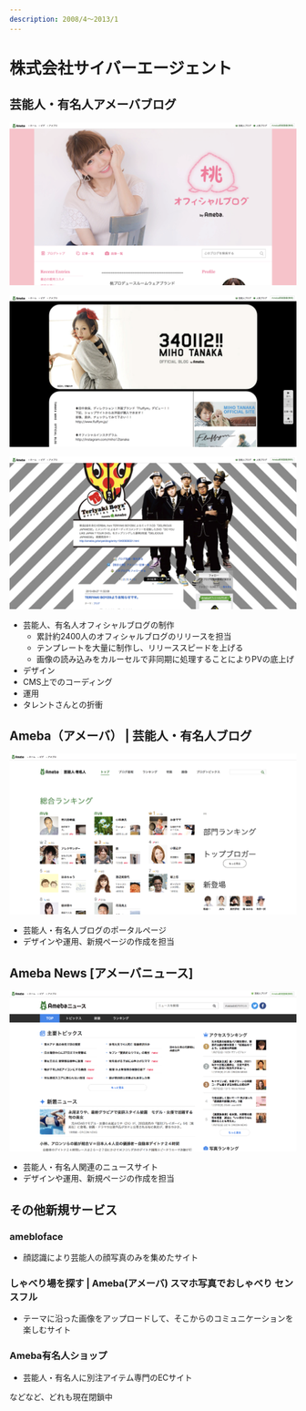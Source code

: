 ```yaml
---
description: 2008/4～2013/1
---
```


# 株式会社サイバーエージェント

## 芸能人・有名人アメーバブログ

![&#x6843;&#x30AA;&#x30D5;&#x30A3;&#x30B7;&#x30E3;&#x30EB;&#x30D6;&#x30ED;&#x30B0;](.gitbook/assets/image%20%289%29.png)

![&#x7530;&#x4E2D;&#x7F8E;&#x4FDD;&#x30AA;&#x30D5;&#x30A3;&#x30B7;&#x30E3;&#x30EB;&#x30D6;&#x30ED;&#x30B0;&#xFF62;340112!!&#xFF63;](.gitbook/assets/image%20%288%29.png)

![TERIYAKI BOYZ &#x30C6;&#x30EA;&#x30E4;&#x30AD;&#x30DC;&#x30FC;&#x30A4;&#x30BA; OFFICIAL BLOG](.gitbook/assets/image.png)

* 芸能人、有名人オフィシャルブログの制作
  * 累計約2400人のオフィシャルブログのリリースを担当
  * テンプレートを大量に制作し、リリーススピードを上げる
  * 画像の読み込みをカルーセルで非同期に処理することによりPVの底上げ
* デザイン
* CMS上でのコーディング
* 運用
* タレントさんとの折衝

## Ameba（アメーバ） \| 芸能人・有名人ブログ

![Ameba&#xFF08;&#x30A2;&#x30E1;&#x30FC;&#x30D0;&#xFF09; \| &#x82B8;&#x80FD;&#x4EBA;&#x30FB;&#x6709;&#x540D;&#x4EBA;&#x30D6;&#x30ED;&#x30B0;](.gitbook/assets/image%20%2815%29.png)

* 芸能人・有名人ブログのポータルページ
* デザインや運用、新規ページの作成を担当

## Ameba News \[アメーバニュース\]

![Ameba News \[&#x30A2;&#x30E1;&#x30FC;&#x30D0;&#x30CB;&#x30E5;&#x30FC;&#x30B9;\]](.gitbook/assets/image%20%2821%29.png)

* 芸能人・有名人関連のニュースサイト
* デザインや運用、新規ページの作成を担当

## その他新規サービス

### amebloface

* 顔認識により芸能人の顔写真のみを集めたサイト

### しゃべり場を探す \| Ameba\(アメーバ\) スマホ写真でおしゃべり センスフル

* テーマに沿った画像をアップロードして、そこからのコミュニケーションを楽しむサイト

### Ameba有名人ショップ

* 芸能人・有名人に別注アイテム専門のECサイト

などなど、どれも現在閉鎖中



 



